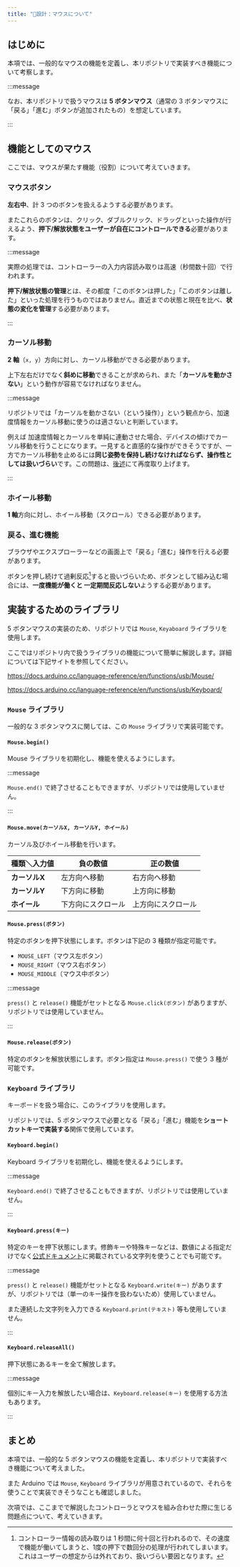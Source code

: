 ```yaml
---
title: "📄設計：マウスについて"
---
```


## はじめに

本項では、一般的なマウスの機能を定義し、本リポジトリで実装すべき機能について考察します。

:::message

なお、本リポジトリで扱うマウスは **5 ボタンマウス**（通常の 3 ボタンマウスに「戻る」「進む」ボタンが追加されたもの）を想定しています。

:::

## 機能としてのマウス

ここでは、マウスが果たす機能（役割）について考えていきます。

### マウスボタン

**左右中**、計 3 つのボタンを扱えるようする必要があります。

またこれらのボタンは、クリック、ダブルクリック、ドラッグといった操作が行えるよう、**押下/解放状態をユーザーが自在にコントロールできる**必要があります。

:::message

実際の処理では、コントローラーの入力内容読み取りは高速（秒間数十回）で行われます。

**押下/解放状態の管理**とは、その都度「このボタンは押した」「このボタンは離した」といった処理を行うものではありません。直近までの状態と現在を比べ、**状態の変化を管理**する必要があります。

:::

### カーソル移動

**2 軸**（`x, y`）方向に対し、カーソル移動ができる必要があります。

上下左右だけでなく**斜めに移動**できることが求められ、また「**カーソルを動かさない**」という動作が容易でなければなりません。

:::message

リポジトリでは「カーソルを動かさない（という操作）」という観点から、加速度情報をカーソル移動に使うのは適さないと判断しています。

例えば 加速度情報とカーソルを単純に連動させた場合、デバイスの傾けでカーソル移動を行うことになります。一見すると直感的な操作ができそうですが、一方でカーソル移動を止めるには**同じ姿勢を保持し続けなければならず、操作性としては扱いづらい**です。この問題は、[後述](./230__problems-with-combining)にて再度取り上げます。

:::

### ホイール移動

**1 軸**方向に対し、ホイール移動（スクロール）できる必要があります。

### 戻る、進む機能

ブラウザやエクスプローラーなどの画面上で「戻る」「進む」操作を行える必要があります。

ボタンを押し続けて過剰反応[^2]すると扱いづらいため、ボタンとして組み込む場合には、**一度機能が働くと 一定期間反応しない**ようする必要があります。

[^2]: コントローラー情報の読み取りは 1 秒間に何十回と行われるので、その速度で機能が働いてしまうと、1度の押下で数回分の処理が行われてしまいます。これはユーザーの想定からは外れており、扱いづらい要因となります。

## 実装するためのライブラリ

5 ボタンマウスの実装のため、リポジトリでは `Mouse`, `Keyaboard` ライブラリを使用します。

ここではリポジトリ内で扱うライブラリの機能について簡単に解説します。詳細については下記サイトを参照してください。

https://docs.arduino.cc/language-reference/en/functions/usb/Mouse/

https://docs.arduino.cc/language-reference/en/functions/usb/Keyboard/

### `Mouse` ライブラリ

一般的な 3 ボタンマウスに関しては、この `Mouse` ライブラリで実装可能です。

#### `Mouse.begin()`

Mouse ライブラリを初期化し、機能を使えるようにします。

:::message

`Mouse.end()` で終了させることもできますが、リポジトリでは使用していません。

:::

#### `Mouse.move(カーソルX, カーソルY, ホイール)`

カーソル及びホイール移動を行います。

|種類＼入力値|負の数値|正の数値|
|---|---|---|
|**カーソルX**|左方向へ移動|右方向へ移動|
|**カーソルY**|下方向に移動|上方向に移動|
|**ホイール**|下方向にスクロール|上方向にスクロール|

#### `Mouse.press(ボタン)`

特定のボタンを押下状態にします。ボタンは下記の 3 種類が指定可能です。

- `MOUSE_LEFT`（マウス左ボタン）
- `MOUSE_RIGHT`（マウス右ボタン）
- `MOUSE_MIDDLE`（マウス中ボタン）

:::message

`press()` と `release()` 機能がセットとなる `Mouse.click(ボタン)` がありますが、リポジトリでは使用していません。

:::

#### `Mouse.release(ボタン)`

特定のボタンを解放状態にします。ボタン指定は `Mouse.press()` で使う 3 種が可能です。

### `Keyboard` ライブラリ

キーボードを扱う場合に、このライブラリを使用します。

リポジトリでは、5 ボタンマウスで必要となる「戻る」「進む」機能を**ショートカットキーで実装する**関係で使用しています。

#### `Keyboard.begin()`

Keyboard ライブラリを初期化し、機能を使えるようにします。

:::message

`Keyboard.end()` で終了させることもできますが、リポジトリでは使用していません。

:::

#### `Keyboard.press(キー)`

特定のキーを押下状態にします。修飾キーや特殊キーなどは、数値による指定だけでなく[公式ドキュメント](https://docs.arduino.cc/language-reference/en/functions/usb/Keyboard/keyboardModifiers/)に掲載されている文字列を使うことでも可能です。

:::message

`press()` と `release()` 機能がセットとなる `Keyboard.write(キー)` がありますが、リポジトリでは（単一のキー操作を扱わないため）使用していません。

また連続した文字列を入力できる `Keyboard.print(テキスト)` 等も使用していません。

:::

#### `Keyboard.releaseAll()`

押下状態にあるキーを全て解放します。

:::message

個別にキー入力を解放したい場合は、`Keyboard.release(キー)` を使用する方法もあります。

:::

## まとめ

本項では、一般的な 5 ボタンマウスの機能を定義し、本リポジトリで実装すべき機能について考えました。

また Arduino では `Mouse`, `Keyboard` ライブラリが用意されているので、それらを使うことで実装できそうなことも確認しました。

次項では、ここまでで解説したコントローラとマウスを組み合わせた際に生じる問題点について、考えていきます。
